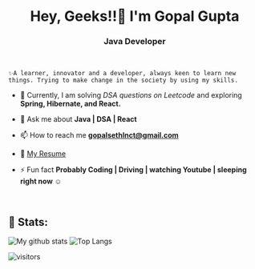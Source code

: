 <h1 align="center">Hey, Geeks!!👋 I'm  Gopal Gupta</h1>
<h3 align="center">Java Developer </h3>
<br>

`✨A learner, innovator and a developer, always keen to learn new things. Trying to make change in the society by using my skills.`


- 🌱 Currently, I am solving *DSA questions on Leetcode* and exploring **Spring,  Hibernate, and React.**

- 💬 Ask me about **Java | DSA | React**

- 📫 How to reach me **gopalsethlnct@gmail.com**

- 📄 [My Resume](https://drive.google.com/file/d/1oHGCUskZQMYB_HnH6IlZ7G6Lo3XunTBf/view?usp=sharing)

- ⚡ Fun fact **Probably Coding | Driving | watching Youtube | sleeping right now ☺**
<!---
<br>
<p align="left">
  <h3 align="left">Connect with me:</h3>
  <a href="https://linkedin.com/in/" target="blank"><img align="center" src="https://cdn.jsdelivr.net/npm/simple-icons@3.0.1/icons/linkedin.svg" alt="brainless-coder" height="30" width="40" /></a>
  <a href="https://instagram.com//" target="blank"><img align="center" src="https://cdn.jsdelivr.net/npm/simple-icons@3.0.1/icons/instagram.svg" alt="arvind_prime" height="30" width="40" /></a>
  #<a href="https://www.codechef.com/users" target="blank"><img align="center" src="https://cdn.jsdelivr.net/npm/simple-icons@3.1.0/icons/codechef.svg" alt="heartlesscoder" height="30" width="40" /></a>
  #<a href="https://www.hackerrank.com/" target="blank"><img align="center" src="https://cdn.jsdelivr.net/npm/simple-icons@3.0.1/icons/hackerrank.svg" alt="brainless_coder" height="30" width="40" /></a>
  #<a href="https://codeforces.com/" target="blank"><img align="center" src="https://cdn.jsdelivr.net/npm/simple-icons@3.0.1/icons/codeforces.svg" alt="brainless-coder" height="30" width="40" /></a>
  #<a href="https://www.leetcode.com/r" target="blank"><img align="center" src="https://cdn.jsdelivr.net/npm/simple-icons@3.0.1/icons/leetcode.svg" alt="brainless-coder" height="30" width="40" /></a>
</p>
-->
<br>


## 📶 Stats:
![My github stats](https://github-readme-stats.vercel.app/api?username=gopalsethlnct&show_icons=true&title_color=fff&icon_color=79ff97&text_color=9f9f9f&bg_color=151515&count_private=true&width=40%&align=left) 
![Top Langs](https://github-readme-stats.vercel.app/api/top-langs/?username=gopalsethlnct&theme=dark&layout=compact&align=right&width=45%)





![visitors](https://profile-counter.glitch.me/gopalsethlnct/count.svg?align=center)
